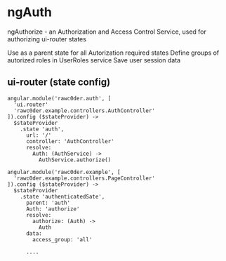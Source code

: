 ngAuth
======

ngAuthorize - an Authorization and Access Control Service, used for authorizing ui-router states

Use as a parent state for all Autorization required states
Define groups of autorized roles in UserRoles service
Save user session data 

ui-router (state config)
------------------------
```
angular.module('rawc0der.auth', [
  'ui.router'
  'rawc0der.example.controllers.AuthController'
]).config ($stateProvider) ->
  $stateProvider
    .state 'auth',
      url: '/'
      controller: 'AuthController'
      resolve: 
        Auth: (AuthService) ->
          AuthService.authorize()

angular.module('rawc0der.example', [
  'rawc0der.example.controllers.PageController'
]).config ($stateProvider) ->
  $stateProvider
    .state 'authenticatedSate',
      parent: 'auth'
      Auth: 'authorize'
      resolve: 
        authorize: (Auth) ->
          Auth
      data:
        access_group: 'all'

      ....
```